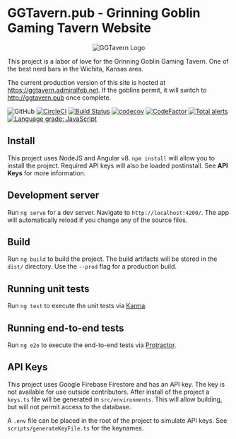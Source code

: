 # GGTavern.pub - Grinning Goblin Gaming Tavern Website

<p align="center">
  <img src="https://firebasestorage.googleapis.com/v0/b/gg-tavern.appspot.com/o/public%2Fimg%2Fandroid-chrome-192x192.png?alt=media&token=60f098fd-6b0e-4131-b229-29667d1fb6d2" alt="GGTavern Logo"/>
</p>

This project is a labor of love for the Grinning Goblin Gaming Tavern. One of the best nerd bars in the Wichita, Kansas area.

The current production version of this site is hosted at https://ggtavern.admiralfeb.net. If the goblins permit, it will switch to http://ggtavern.pub once complete.

![GitHub](https://github.com/Admiralfeb/ggtavern.pub/workflows/Test%20and%20Build/badge.svg)
[![CircleCI](https://circleci.com/gh/Admiralfeb/ggtavern.pub.svg?style=svg)](https://circleci.com/gh/Admiralfeb/ggtavern.pub)
[![Build Status](https://travis-ci.com/Admiralfeb/ggtavern.pub.svg?branch=develop)](https://travis-ci.com/Admiralfeb/ggtavern.pub)
[![codecov](https://codecov.io/gh/Admiralfeb/ggtavern.pub/branch/develop/graph/badge.svg)](https://codecov.io/gh/Admiralfeb/ggtavern.pub)
[![CodeFactor](https://www.codefactor.io/repository/github/admiralfeb/ggtavern.pub/badge)](https://www.codefactor.io/repository/github/admiralfeb/ggtavern.pub)
[![Total alerts](https://img.shields.io/lgtm/alerts/g/Admiralfeb/ggtavern.pub.svg?logo=lgtm&logoWidth=18)](https://lgtm.com/projects/g/Admiralfeb/ggtavern.pub/alerts/)
[![Language grade: JavaScript](https://img.shields.io/lgtm/grade/javascript/g/Admiralfeb/ggtavern.pub.svg?logo=lgtm&logoWidth=18)](https://lgtm.com/projects/g/Admiralfeb/ggtavern.pub/context:javascript)

## Install

This project uses NodeJS and Angular v8. `npm install` will allow you to install the project. Required API keys will also be loaded postinstall. See **API Keys** for more information.

## Development server

Run `ng serve` for a dev server. Navigate to `http://localhost:4200/`. The app will automatically reload if you change any of the source files.

## Build

Run `ng build` to build the project. The build artifacts will be stored in the `dist/` directory. Use the `--prod` flag for a production build.

## Running unit tests

Run `ng test` to execute the unit tests via [Karma](https://karma-runner.github.io).

## Running end-to-end tests

Run `ng e2e` to execute the end-to-end tests via [Protractor](http://www.protractortest.org/).

## API Keys

This project uses Google Firebase Firestore and has an API key. The key is not available for use outside contributors. After install of the project a `keys.ts` file will be generated in `src/environments`. This will allow building, but will not permit access to the database.

A `.env` file can be placed in the root of the project to simulate API keys. See `scripts/generateKeyFile.ts` for the keynames.
